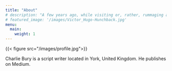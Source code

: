 ```yaml
---
title: "About"
# description: "A few years ago, while visiting or, rather, rummaging about Notre-Dame, the author of this book found, in an obscure nook of one of the towers, the following word, engraved by hand upon the wall: —ANANKE."
# featured_image: '/images/Victor_Hugo-Hunchback.jpg'
menu:
  main:
    weight: 1
---
```



{{< figure src="/images/profile.jpg">}}


Charlie Bury is a script writer located in York, United Kingdom. He publishes on Medium.
